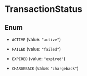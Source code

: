 

# TransactionStatus

## Enum


* `ACTIVE` (value: `"active"`)

* `FAILED` (value: `"failed"`)

* `EXPIRED` (value: `"expired"`)

* `CHARGEBACK` (value: `"chargeback"`)



